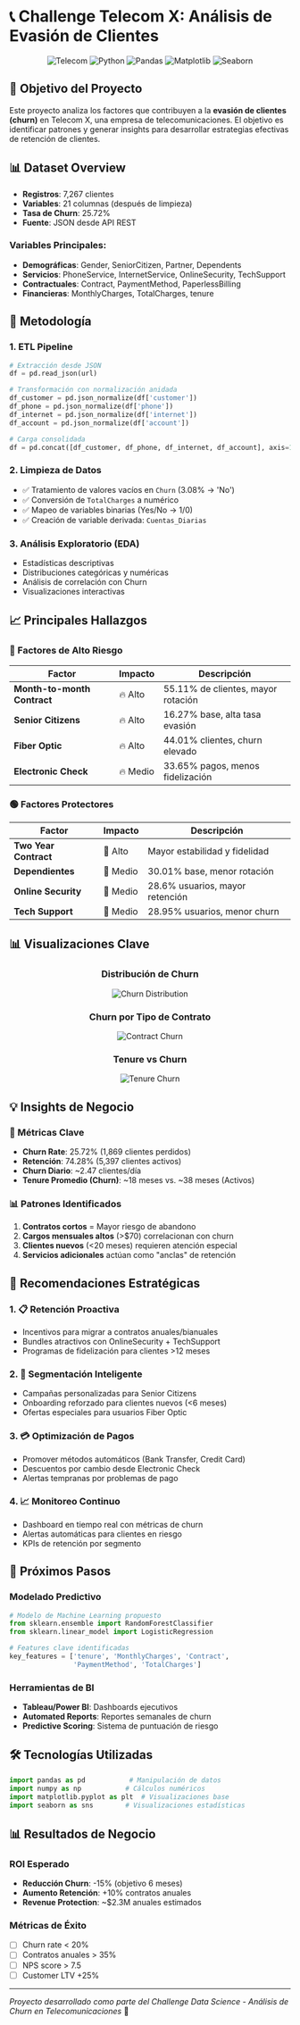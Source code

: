 # 📞 Challenge Telecom X: Análisis de Evasión de Clientes

<div align="center">

![Telecom](https://img.shields.io/badge/Telecom-Analytics-blue?style=for-the-badge&logo=data:image/svg+xml;base64,PHN2ZyB4bWxucz0iaHR0cDovL3d3dy53My5vcmcvMjAwMC9zdmciIHdpZHRoPSIyNCIgaGVpZ2h0PSIyNCIgdmlld0JveD0iMCAwIDI0IDI0IiBmaWxsPSJub25lIiBzdHJva2U9ImN1cnJlbnRDb2xvciIgc3Ryb2tlLXdpZHRoPSIyIiBzdHJva2UtbGluZWNhcD0icm91bmQiIHN0cm9rZS1saW5lam9pbj0icm91bmQiPjxwYXRoIGQ9Ik05IDEyYTMgMyAwIDEgMCA2IDBIM2EzIDMgMCAxIDAgNiAwIi8+PHBhdGggZD0ibTYgMTIgMS41IDZhNiA2IDAgMCAwIDEwIDBoMS41bC0xLjUtNiIvPjwvc3ZnPg==)
![Python](https://img.shields.io/badge/Python-3776AB?style=for-the-badge&logo=python&logoColor=white)
![Pandas](https://img.shields.io/badge/Pandas-150458?style=for-the-badge&logo=pandas&logoColor=white)
![Matplotlib](https://img.shields.io/badge/Matplotlib-11557c?style=for-the-badge&logo=python&logoColor=white)
![Seaborn](https://img.shields.io/badge/Seaborn-3776AB?style=for-the-badge&logo=python&logoColor=white)

</div>

## 🎯 Objetivo del Proyecto

Este proyecto analiza los factores que contribuyen a la **evasión de clientes (churn)** en Telecom X, una empresa de telecomunicaciones. El objetivo es identificar patrones y generar insights para desarrollar estrategias efectivas de retención de clientes.

## 📊 Dataset Overview

- **Registros**: 7,267 clientes
- **Variables**: 21 columnas (después de limpieza)
- **Tasa de Churn**: 25.72% 
- **Fuente**: JSON desde API REST

### Variables Principales:
- **Demográficas**: Gender, SeniorCitizen, Partner, Dependents
- **Servicios**: PhoneService, InternetService, OnlineSecurity, TechSupport
- **Contractuales**: Contract, PaymentMethod, PaperlessBilling
- **Financieras**: MonthlyCharges, TotalCharges, tenure

## 🔧 Metodología

### 1. ETL Pipeline
```python
# Extracción desde JSON
df = pd.read_json(url)

# Transformación con normalización anidada
df_customer = pd.json_normalize(df['customer'])
df_phone = pd.json_normalize(df['phone'])
df_internet = pd.json_normalize(df['internet'])
df_account = pd.json_normalize(df['account'])

# Carga consolidada
df = pd.concat([df_customer, df_phone, df_internet, df_account], axis=1)
```

### 2. Limpieza de Datos
- ✅ Tratamiento de valores vacíos en `Churn` (3.08% → 'No')
- ✅ Conversión de `TotalCharges` a numérico
- ✅ Mapeo de variables binarias (Yes/No → 1/0)
- ✅ Creación de variable derivada: `Cuentas_Diarias`

### 3. Análisis Exploratorio (EDA)
- Estadísticas descriptivas
- Distribuciones categóricas y numéricas
- Análisis de correlación con Churn
- Visualizaciones interactivas

## 📈 Principales Hallazgos

### 🔴 Factores de Alto Riesgo
| Factor | Impacto | Descripción |
|--------|---------|-------------|
| **Month-to-month Contract** | 🔥 Alto | 55.11% de clientes, mayor rotación |
| **Senior Citizens** | 🔥 Alto | 16.27% base, alta tasa evasión |
| **Fiber Optic** | 🔥 Alto | 44.01% clientes, churn elevado |
| **Electronic Check** | 🔥 Medio | 33.65% pagos, menos fidelización |

### 🟢 Factores Protectores
| Factor | Impacto | Descripción |
|--------|---------|-------------|
| **Two Year Contract** | 💚 Alto | Mayor estabilidad y fidelidad |
| **Dependientes** | 💚 Medio | 30.01% base, menor rotación |
| **Online Security** | 💚 Medio | 28.6% usuarios, mayor retención |
| **Tech Support** | 💚 Medio | 28.95% usuarios, menor churn |

## 📊 Visualizaciones Clave

<div align="center">

### Distribución de Churn
![Churn Distribution](imagenes/churn_distribution.png)

### Churn por Tipo de Contrato
![Contract Churn](imagenes/Contract_by_churn.png)

### Tenure vs Churn
![Tenure Churn](imagenes/tenure_by_churn.png)

</div>

## 💡 Insights de Negocio

### 🎯 Métricas Clave
- **Churn Rate**: 25.72% (1,869 clientes perdidos)
- **Retención**: 74.28% (5,397 clientes activos)
- **Churn Diario**: ~2.47 clientes/día
- **Tenure Promedio (Churn)**: ~18 meses vs. ~38 meses (Activos)

### 📊 Patrones Identificados
1. **Contratos cortos** = Mayor riesgo de abandono
2. **Cargos mensuales altos** (>$70) correlacionan con churn
3. **Clientes nuevos** (<20 meses) requieren atención especial
4. **Servicios adicionales** actúan como "anclas" de retención

## 🚀 Recomendaciones Estratégicas

### 1. 📋 Retención Proactiva
- Incentivos para migrar a contratos anuales/bianuales
- Bundles atractivos con OnlineSecurity + TechSupport
- Programas de fidelización para clientes >12 meses

### 2. 🎯 Segmentación Inteligente
- Campañas personalizadas para Senior Citizens
- Onboarding reforzado para clientes nuevos (<6 meses)
- Ofertas especiales para usuarios Fiber Optic

### 3. 💳 Optimización de Pagos
- Promover métodos automáticos (Bank Transfer, Credit Card)
- Descuentos por cambio desde Electronic Check
- Alertas tempranas por problemas de pago

### 4. 📈 Monitoreo Continuo
- Dashboard en tiempo real con métricas de churn
- Alertas automáticas para clientes en riesgo
- KPIs de retención por segmento

## 🔮 Próximos Pasos

### Modelado Predictivo
```python
# Modelo de Machine Learning propuesto
from sklearn.ensemble import RandomForestClassifier
from sklearn.linear_model import LogisticRegression

# Features clave identificadas
key_features = ['tenure', 'MonthlyCharges', 'Contract', 
                'PaymentMethod', 'TotalCharges']
```

### Herramientas de BI
- **Tableau/Power BI**: Dashboards ejecutivos
- **Automated Reports**: Reportes semanales de churn
- **Predictive Scoring**: Sistema de puntuación de riesgo

## 🛠️ Tecnologías Utilizadas

```python
import pandas as pd           # Manipulación de datos
import numpy as np           # Cálculos numéricos
import matplotlib.pyplot as plt  # Visualizaciones base
import seaborn as sns        # Visualizaciones estadísticas
```

## 📊 Resultados de Negocio

### ROI Esperado
- **Reducción Churn**: -15% (objetivo 6 meses)
- **Aumento Retención**: +10% contratos anuales
- **Revenue Protection**: ~$2.3M anuales estimados

### Métricas de Éxito
- [ ] Churn rate < 20%
- [ ] Contratos anuales > 35%
- [ ] NPS score > 7.5
- [ ] Customer LTV +25%

---

*Proyecto desarrollado como parte del Challenge Data Science - Análisis de Churn en Telecomunicaciones* 🚀
